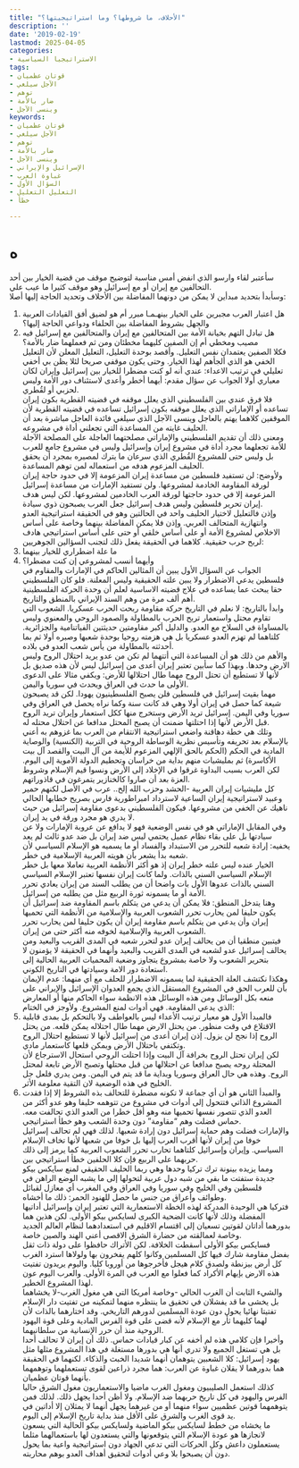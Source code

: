 ```yaml
---
title: "الأحلاف، ما شروطها؟ وما استراتيجيتها؟"
description: ''
date: '2019-02-19'
lastmod: 2025-04-05
categories:
- الاستراتيجيا السياسية
tags:
- قوتان عظميان
- الآجل سيلغي
- توهم
- ضار بالأمة
- وينسى الآجل
keywords:
- قوتان عظميان
- الآجل سيلغي
- توهم
- ضار بالأمة
- وينسى الآجل
- الإسرائيل والإيراني
- غباوة العرب
- السؤال الأول
- التعليل التعليل
- خطأ

---
```

# **ه**

سأعتبر لقاء وارسو الذي انفض أمس مناسبة لتوضيح موقف من قضية الخيار بين أحد التحالفين مع إيران أو مع إسرائيل وهو موقف كثيرا ما عيب علي.   
وسأبدأ بتحديد مبدأين لا يمكن من دونهما المفاضلة بين الأحلاف وتحديد الحاجة إليها أصلا:  
1. هل اعتبار العرب مجبرين على الخيار بينهـمـا مبرر أم هو لضيق أفق القيادات العربية والجهل بشروط المفاضلة بين الحلفاء ودواعي الحاجة إليها؟   
2. هل تبادل التهم بخيانة الأمة بين المتحالفين مع إيران والمتحالفين مع إسرائيل فيه مصيب ومخطي أم إن الصفين كليهما مخطئان ومن ثم فعملهما ضار بالأمة؟  
فكلا الصفين يعتمدان نفس التعليل. وأقصد بوحدة التعليل، التعليل المعلن لأن التعليل الخفي هو الذي ألجأهم لهذا الخيار. وحتى يكون موقفي صريحا لئلا يظن بي أخفي تعليلي في ترتيب الاعداء: عندي أنه لو كنت مضطرا للخيار بين إسرائيل وإيران لكان معياري أولا الجواب عن سؤال مقدم: أيهما أخطر وأعدى لاستئناف دور الأمة وليس لحزبي أو لقُطري.  
فلا فرق عندي بين الفلسطيني الذي يعلل موقفه في قضيته القطرية بكون إيران تساعده أو الإماراتي الذي يعلل موقفه بكون إسرائيل تساعده في قضيته القطرية لأن الموقفين كلاهما يهتم بالعاجل وينسى الآجل الذي سيلغي فائدة العاجل مباشرة بعد أن الحليف غايته من المساعدة التي تجعلني أداة في مشروعه.  
ومعنى ذلك أن تقديم الفلسطيني والإماراتي مصلحتهما العاجلة على المصلحة الآجلة للأمة تجعلهما مجرد أداة في مشروع إيران وإسرائيل وليس في مشروع جامع للعرب بل وليس حتى للمشروع القُطري الذي سرعان ما يترك لمصيره بمجرد أن يحقق الحليف المزعوم هدفه من استعماله لمن توهم المساعدة.  
ولأوضح: لن تستفيد فلسطين من مساعدة إيران المزعومة إلا في حدود حاجة إيران لورقة المقاومة الخادمة لمشروعها. ولن تستفيد الإمارات من مساعدة إسرائيل المزعومة إلا في حدود حاجتها لورقة العرب الخادمين لمشروعها. لكن ليس هدف إيران تحرير فلسطين وليس هدف إسرائيل جعل العرب يصبحون ذوي سيادة.  
وإذن فالتعليل لاختيار الحليف واحد في الحالتين وهو في الحقيقة استراتيجية العدو وانتهازية المتحالف العربي. وإذن فلا يمكن المفاضلة بينهما وخاصة على أساس الاخلاص لمشروع الأمة أو على أساس خلقي أو حتى على أساس استراتيجي هادف لربح حرب حقيقية. كلاهما في الحقيقة يفعل ذلك لتجنب السؤالين الجوهريين:  
1. ما علة اضطراري للخيار بينهما   
2. وأيهما أنسب لمشروعي إن كنت مضطرا؟  
الجواب عن السؤال الأول يبين أن المثالين الحاكم في الإمارات والمقاوم في فلسطين يدعي الاضطرار ولا يبين علته الحقيقية وليس المعلنة. فلو كان الفلسطيني حقا يبحث عما يساعده في علاج قضيته الاساسية لعلم أن وحدة الحركة الفلسطينية أهم ألف مرة من وهم السند الإيراني بالمنطق والتاريخ.  
وابدأ بالتاريخ: لا نعلم في التاريخ حركة مقاومة ربحت الحرب عسكريا. الشعوب التي تقاوم محتل واستعمار تربح الحرب بالمطاولة والصمود الروحي والمعنوي وليس بالمساواة في السلاح مع العدو. والدليل أكبر مقاومتين حديثتين الفياتنامية والجزائرية. كلتاهما لم تهزم العدو عسكريا بل هي هزمته روحيا بوحدة شعبها وصبره أولا ثم بما أحدثته بالمطاولة من يأس شعب العدو في بلاده.   
والأهم من ذلك هو أن المساعدة التي أتتهما لم تكن من عدو يريد احتلال الروح وليس الارض وحدها. وبهذا كما سأبين تعتبر إيران أعدى من إسرائيل ليس لأن هذه صديق بل لأنها لا تستطيع أن تحتل الروح مهما طال احتلالها للأرض: ويكفي مثالا على الدعوى الأولى ما حدث في العراق ويحدث في سوريا واليمن.  
مهما بقيت إسرائيل في فلسطين فلن يصبح الفلسطينيون يهودا. لكن قد يصبحون شيعة كما حصل في إيران أولا وهي قد كانت سنة وكما نراه يحصل في العراق وفي سوريا وفي اليمن. إسرائيل تريد الأرض وستخرج منها ككل استعمار وإيران تريد الروح قبل الأرض لأنها إذا احتلتها ضمنت أن يصبح المحتل مدافعا عن احتلال محتله له.  
وتلك هي خطة دهاقنة واضعي استراتيجية الانتقام من العرب بما غزوهم به أعني بالإسلام بعد تحريفه وتأسيس نظرية الوساطة الروحية في التربية (الكنسية) والوصاية المادية في الحكم (الحكم بالحق الإلهي المزعوم للأيمة من آل البيت والقصد آل بيت الأكاسرة) ثم بمليشيات منهم بداية من خراسان وتحطيم الدولة الأموية إلى اليوم. لكن العرب بسبب البداوة غرقوا في الإخلاد إلى الأرض ونسوا قيم الإسلام وشروط العزة بعد أن صاروا كالخنازير يتمرغون في قاذوراتهم.  
كل مليشيات إيران العربية -الحشد وحزب الله إلخ.. عرب في الأصل لكنهم حمير وعبيد لاستراتيجية إيران الساعية لاسترداد امبراطورية فارس بصريح خطابها الحالي ناهيك عن الخفي من مشروعها. فيكون الفلسطيني بدعوى مقاومة إسرائيل من حيث لا يدري هو مجرد ورقة في يد إيران.  
وفي المقابل الإماراتي هو في نفس الوضعية فهو لا يدافع عن عروبة الإمارات ولا عن سيادتها بل على بقاء نظام عميل يحتمي ليس ضد إيران بل ضد عدو ثالث لم يعد يخفيه: إرادة شعبه للتحرر من الاستبداد والفساد أو ما يسميه هو الإسلام السياسي لأن شعبه بدأ يشعر بأن هويته العربية الإسلامية في خطر.  
الخيار عنده ليس علته خطر إيران إذ هو أكثر الأنظمة العربية تعاملا معها بل خطر الإسلام السياسي السني بالذات. ولما كانت إيران نفسها تعتبر الإسلام السياسي السني بالذات عدوها الأول بات واضحا أن من يطلب السند من إيران يعادي تحرر الأمة أو ما يسمونه ثورة الربيع مثل من يطلبه من إسرائيل.  
وهنا يتدخل المنطق: فلا يمكن أن يدعي من يتكلم باسم المقاومة ضد إسرائيل أن يكون حليفا لمن يحارب تحرر الشعوب العربية والإسلامية من الأنظمة التي تحميها إيران وأن يدعي من يتكلم باسم مقاومة إيران أن يكون حليفا لمن يحارب تحرر الشعوب العربية والإسلامية لخوفه منه أكثر حتى من إيران.  
فيتبين منطقيا أن من يحالف إيران عدو لتحرر شعبه في المدى القريب والبعيد ومن يحالف إسرائيل عدو لشعبه في المدى القريب والبعيد وأنهما في الحقيقة لا يؤمنون لا بتحرير الشعوب ولا خاصة بمشروع يتجاوز وضعية المحميات العربية الحالية إلى استعادة دور الامة وسيادتها في التاريخ الكوني.  
وهكذا نكتشف العلة الحقيقية لما يسمونه الاضطرار للحلف مع أي منهما: عدم الإيمان بأن للعرب الحق في المشروع المستقل الذي يجمع العدوان الإسرائيل والإيراني على منعه بكل الوسائل ومن هذه الوسائل هذه الانظمة سواء الحاكم منها أو المعارض الذي يدعي المقاومة. فهي أدوات لمنع المشروع. ولأوجز في الختام:  
1. فالمبدأ الأول هو معيار ترتيب الأعداء ليس بالعواطف ولا بالتحكم بل بمدى قابلية الاقتلاع في وقت منظور. من يحتل الارض مهما طال احتلاله يمكن قلعه. من يحتل الروح إذا نجح لن يزول. إذن إيران أعدى من إسرائيل لأنها لا تستطيع احتلال الروح وتكتفي باحتلال الأرض ويمكن قلعها كاستعمار مادي.  
لكن إيران تحتل الروح بخرافة آل البيت وإذا احتلت الروحي استحال الاسترجاع لأن المحتلة روحه يصبح مدافعا عن احتلالها من قبل محتلها وتصبح الأرض تابعة لمحتل الروح. وهذه هي حال العراق وسوريا وبداية ما قد يتم في اليمن. ومن يدري فلعل جل الخليج في هذه الوضعية لان التقية معلومة الأثر.  
2. والمبدأ الثاني هو أن أي جماعة لا تكونه مضطرة للتحالف بذه الشروط إلا إذا فقدت المشروع الذاتي فتتحول إلى أدوات في مشروع من تتوهمه حليفا وهو عدو أكثر من العدو الذي تتصور نفسها تحميها منه وهو أقل خطرا من العدو الذي تحالفت معه. حماس فضلت وهم “مقاومة” دون وحدة الشعب وهو خطأ استراتيجي.  
والإمارات فضلت وهم حماية إسرائيل دون إرادة شعبها. لذلك فهي لم تحالف إسرائيل خوفا من إيران لأنها أقرب العرب إليها بل خوفا من شعبها لأنها تخاف الإسلام السياسي. وإيران وإسرائيل كلتاهما تحارب تحرر الشعوب العربية كما يرمز إلى ذلك حربهما على الربيع فإن كلا الحلفين خطأ استراتيجي بين.  
ومما يزيده بينونة ترك تركيا وحدها وهي ربما الحليف الحقيقي لمنع سايكس بيكو جديدة ستفتت ما بقي من شبه دول عربية لتحولها إلى ما يشبه الوضع الراهن في فلسطين وفي الخليج وفي سوريا وفي العراق وفي المغرب أي معازل لقبائل وطوائف وأعراق من جنس ما حصل للهنود الحمر: ذلك ما أخشاه.  
فتركيا هي الوحيدة المدركة لهذه الخطة الاستعمارية التي تعتبر إيران وإسرائيل أداتيها المفضلة وذلك لأنها كانت الضحية الكبرى لسايكس بيكو الأولى. لكن هذين هما بدورهما أداتان لقوتين تسعيان إلى اقتسام الاقليم في استعدادهما لنظام العالم الجديد وخاصة لعمالقته من حضارة الشرق الاقصى أعني الهند والصين خاصة.  
فسايكس بيكو الأولى أسقطت الخلافة. لكن الأتراك حافظوا على دولة ذات ثقل بفضل مقاومة شارك فيها كل المسلمين وكانوا كلهم يفخرون بها ولولاها استرد الغرب كل أرض بيزنطة ولصدق كلام هيجل فأخرجوها من أوروبا كليا. واليوم يريدون تفتيت هذه الارض بإيهام الأكراد كما فعلوا مع العرب في المرة الأولى. والعرب اليوم عون لهذا المشروع الخطير.  
والشيء الثابت أن الغرب الحالي -وخاصة أمريكا التي هي مغول الغرب-لا يخشاهما بل يخشى ما قد يفشلان في تحقيق ما ينتظره منهما لتمكينه من تفتيت دار الإسلام تفتيتا نهائيا يحول دون عودة المسلمين لدورهم التاريخي. وقد اختارهما بالذات لأن لهما كليهما ثأر مع الإسلام لأنه قضى على قوة الفرس المادية وعلى قوة اليهود الروحية منذ أن حرر الإنسانية من سلطانيهما.  
وأخيرا فإن كلامي هذه لم أخفه عن كبار قيادات حماس. ذلك أن إيران لا تحالف أحدا بل هي تستغل الجميع ولا تدري أنها هي بدورها مستغلة في هذا المشروع مثلها مثل يهود إسرائيل: كلا الشعبين يتوهمان أنهما شديدا الخبث والذكاء. لكنهما في الحقيقة هما بدورهما لا يقلان غباوة عن العرب: هما مجرد ذراعين لقوى تستعملهما وتوهمهما بأنهما قوتان عظميان.  
كذلك استعمل الصليبيون ومغول الغرب ماضيا والاستعماريون مغول الشرق حاليا الفرس واليهود في كل تاريخ حربهما ضد الإسلام. ولا أظن أحدا يجهل ذلك. لذلك فمن يتوهمهما قوتين عظميين سواء منهما أو من غيرهما يجهل أنهما لا يمثلان إلا أداتين في يد قوى الغرب والشرق على الأقل منذ بداية تاريخ الإسلام إلى اليوم.  
ما يخشاه من خطط لسايكس بيكو الماضية ولسايكس بيكو الحالية التي يسعون لانجازها هو عودة الإسلام التي يتوقعونها والتي يستعدون لها باستعمالهما مثلما يستعملون داعش وكل الحركات التي تدعي الجهاد دون استراتيجية واعية بما يحول دون أن يصبحوا بلا وعي أدوات لتحقيق أهداف العدو بوهم محاربته.

###
